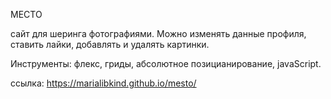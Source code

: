 МЕСТО

сайт для шеринга фотографиями. Можно изменять данные профиля, ставить лайки, добавлять и удалять картинки.

Инструменты: флекс, гриды, абсолютное позицианирование, javaScript.

ссылка: https://marialibkind.github.io/mesto/
